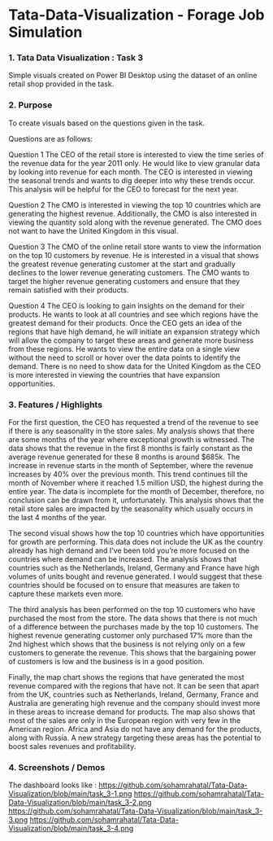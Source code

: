 # Tata-Data-Visualization - Forage Job Simulation
### 1. Tata Data Visualization : Task 3
Simple visuals created on Power BI Desktop using the dataset of an online retail shop provided in the task.

### 2. Purpose
To create visuals based on the questions given in the task.

Questions are as follows:

Question 1
The CEO of the retail store is interested to view the time series of the revenue data for the year 2011 only. He would like to view granular data by looking into revenue for each month. The CEO is interested in viewing the seasonal trends and wants to dig deeper into why these trends occur. This analysis will be helpful for the CEO to forecast for the next year.

Question 2
The CMO is interested in viewing the top 10 countries which are generating the highest revenue. Additionally, the CMO is also interested in viewing the quantity sold along with the revenue generated. The CMO does not want to have the United Kingdom in this visual.

Question 3
The CMO of the online retail store wants to view the information on the top 10 customers by revenue. He is interested in a visual that shows the greatest revenue generating customer at the start and gradually declines to the lower revenue generating customers. The CMO wants to target the higher revenue generating customers and ensure that they remain satisfied with their products.

Question 4
The CEO is looking to gain insights on the demand for their products. He wants to look at all countries and see which regions have the greatest demand for their products. Once the CEO gets an idea of the regions that have high demand, he will initiate an expansion strategy which will allow the company to target these areas and generate more business from these regions. He wants to view the entire data on a single view without the need to scroll or hover over the data points to identify the demand. There is no need to show data for the United Kingdom as the CEO is more interested in viewing the countries that have expansion opportunities.

### 3. Features / Highlights

For the first question, the CEO has requested a trend of the revenue to see if there is any
seasonality in the store sales. My analysis shows that there are some months of the year where
exceptional growth is witnessed. The data shows that the revenue in the first 8 months is fairly
constant as the average revenue generated for these 8 months is around $685k. The increase
in revenue starts in the month of September, where the revenue increases by 40% over the
previous month. This trend continues till the month of November where it reached 1.5 million
USD, the highest during the entire year. The data is incomplete for the month of December,
therefore, no conclusion can be drawn from it, unfortunately. This analysis shows that the retail
store sales are impacted by the seasonality which usually occurs in the last 4 months of the
year.

The second visual shows how the top 10 countries which have opportunities for growth are
performing. This data does not include the UK as the country already has high demand and I’ve
been told you’re more focused on the countries where demand can be increased. The analysis
shows that countries such as the Netherlands, Ireland, Germany and France have high volumes
of units bought and revenue generated. I would suggest that these countries should be focused
on to ensure that measures are taken to capture these markets even more.

The third analysis has been performed on the top 10 customers who have purchased the most
from the store. The data shows that there is not much of a difference between the purchases
made by the top 10 customers. The highest revenue generating customer only purchased 17%
more than the 2nd highest which shows that the business is not relying only on a few customers
to generate the revenue. This shows that the bargaining power of customers is low and the
business is in a good position.

Finally, the map chart shows the regions that have generated the most revenue compared with
the regions that have not. It can be seen that apart from the UK, countries such as Netherlands,
Ireland, Germany, France and Australia are generating high revenue and the company should
invest more in these areas to increase demand for products. The map also shows that most of
the sales are only in the European region with very few in the American region. Africa and Asia
do not have any demand for the products, along with Russia. A new strategy targeting these
areas has the potential to boost sales revenues and profitability.

### 4.	Screenshots / Demos
The dashboard looks like :
https://github.com/sohamrahatal/Tata-Data-Visualization/blob/main/task_3-1.png 
https://github.com/sohamrahatal/Tata-Data-Visualization/blob/main/task_3-2.png
https://github.com/sohamrahatal/Tata-Data-Visualization/blob/main/task_3-3.png
https://github.com/sohamrahatal/Tata-Data-Visualization/blob/main/task_3-4.png
